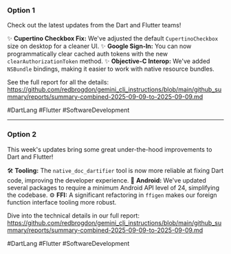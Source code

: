 ### Option 1

Check out the latest updates from the Dart and Flutter teams!

✨ **Cupertino Checkbox Fix:** We've adjusted the default `CupertinoCheckbox` size on desktop for a cleaner UI.
✨ **Google Sign-In:** You can now programmatically clear cached auth tokens with the new `clearAuthorizationToken` method.
✨ **Objective-C Interop:** We've added `NSBundle` bindings, making it easier to work with native resource bundles.

See the full report for all the details: https://github.com/redbrogdon/gemini_cli_instructions/blob/main/github_summary/reports/summary-combined-2025-09-09-to-2025-09-09.md

#DartLang #Flutter #SoftwareDevelopment

---

### Option 2

This week's updates bring some great under-the-hood improvements to Dart and Flutter!

🛠️ **Tooling:** The `native_doc_dartifier` tool is now more reliable at fixing Dart code, improving the developer experience.
📱 **Android:** We've updated several packages to require a minimum Android API level of 24, simplifying the codebase.
⚙️ **FFI:** A significant refactoring in `ffigen` makes our foreign function interface tooling more robust.

Dive into the technical details in our full report: https://github.com/redbrogdon/gemini_cli_instructions/blob/main/github_summary/reports/summary-combined-2025-09-09-to-2025-09-09.md

#DartLang #Flutter #SoftwareDevelopment
